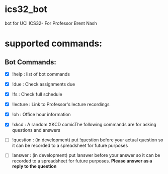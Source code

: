 # ics32_bot
bot for UCI ICS32- For Professor Brent Nash

# supported commands:
## Bot Commands: 


- [X] !help : list of bot commands

- [x] !due : Check assignments due

- [x] !fs : Check full schedule

- [x] !lecture :  Link to Professor's lecture recordings

- [x] !oh : Office hour information

- [x] !xkcd : A random XKCD comicThe following commands are for asking questions and answers

- [ ] !question : (in development) put !question before your actual question so it can be recorded to a spreadsheet for future purposes

- [ ] !answer : (in development) put !answer before your answer so it can be recorded to a spreadsheet for future purposes. 
                **Please answer as a reply to the question**
